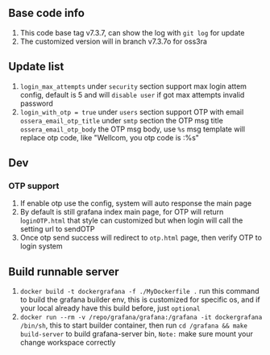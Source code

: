## Base code info
1. This code base tag v7.3.7, can show the log with `git log` for update
2. The customized version will in branch v7.3.7o for oss3ra

## Update list
1. `login_max_attempts` under `security` section support max login attem config, default is 5 and will `disable user` if got max attempts invalid password
2. `login_with_otp = true` under `users` section support OTP with email
    `ossera_email_otp_title`  under `smtp` section the OTP msg title
    `ossera_email_otp_body` the OTP msg body, use `%s` msg template will replace otp code, like "Wellcom, you otp code is :%s"

## Dev
### OTP support
1. If enable otp use the config, system will auto response the main page
2. By default is still grafana index main page, for OTP will return l`oginOTP.html` that style can customized but when login will call the setting url to sendOTP
3.  Once otp send success will redirect to `otp.html` page, then verify OTP to login system 



## Build runnable server
1. `docker build -t dockergrafana -f ./MyDockerfile .` run this command to build the grafana builder env, this is customized for specific os, and if your local already have this build before, just `optional`
2. `docker run --rm -v /repo/grafana/grafana:/grafana -it dockergrafana /bin/sh`, this to start builder container, then run `cd /grafana && make build-server` to build grafana-server bin, `Note:` make sure mount your change workspace correctly

